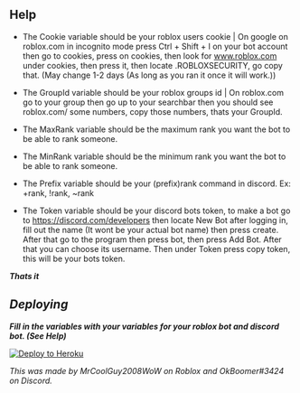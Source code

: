 ## Help

- The Cookie variable should be your roblox users cookie | On google on roblox.com in incognito mode press Ctrl + Shift + I on your bot account then go to cookies, press on cookies, then look for www.roblox.com under cookies, then press it, then locate .ROBLOXSECURITY, go copy that. (May change 1-2 days (As long as you ran it once it will work.))

- The GroupId variable should be your roblox groups id | On roblox.com go to your group then go up to your searchbar then you should see roblox.com/ some numbers, copy those numbers, thats your GroupId.

- The MaxRank variable should be the maximum rank you want the bot to be able to rank someone.

- The MinRank variable should be the minimum rank you want the bot to be able to rank someone.

- The Prefix variable should be your (prefix)rank command in discord. Ex: +rank, !rank, ~rank

- The Token variable should be your discord bots token, to make a bot go to https://discord.com/developers then locate New Bot after logging in, fill out the name (It wont be your actual bot name) then press create. After that go to the program then press bot, then press Add Bot. After that you can choose its username. Then under Token press copy token, this will be your bots token.

___Thats it___

## _Deploying_
***Fill in the variables with your variables for your roblox bot and discord bot. (See Help)***

[![Deploy to Heroku](https://www.herokucdn.com/deploy/button.png)](https://heroku.com/deploy?template=https://github.com/26926802306236/roblox-discord-bot-example)

 
_This was made by MrCoolGuy2008WoW on Roblox and OkBoomer#3424 on Discord._
